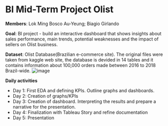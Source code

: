 # BI Mid-Term Project Olist





**Members**:
Lok Ming Bosco Au-Yeung;
Biagio Girlando

**Goal**:
BI project - build an interactive dashboard that shows insights about sales performance, main trends, potential weaknesses and the impact of sellers on Olist business. 

**Dataset**:
Olist Database(Brazilian e-commerce site). The original files were taken from kaggle web site, the database is devided in 14 tables and it contains information about 100,000 orders made between 2016 to 2018 Brazil-wide.
![image](https://user-images.githubusercontent.com/96190122/152947277-f379ce19-c9cf-47b6-a062-5a3fed4eeac0.png)


**Daily activities**
- Day 1:
First EDA and defining KPIs. Outline graphs and dashboards.
- Day 2:
Creation of graphs/KPIs
- Day 3:
Creation of dashboard. Interpreting the results and prepare a narrative for the presentation.
- Day 4:
Finalization with Tableau Story and refine documentation
- Day 5:
Presentation

